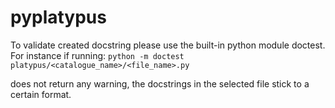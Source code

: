 # pyplatypus

To validate created docstring please use the built-in python module doctest.
For instance if running:
`python -m doctest platypus/<catalogue_name>/<file_name>.py`

does not return any warning, the docstrings in the selected file stick to a certain format.

